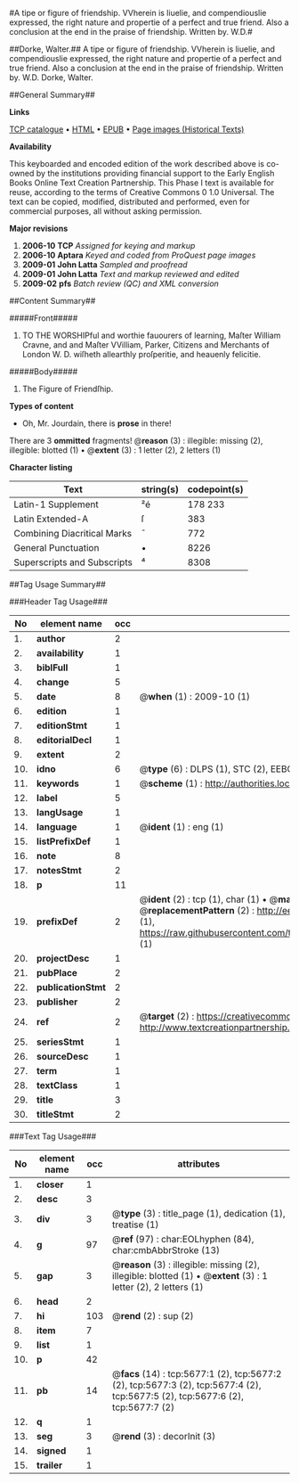 #A tipe or figure of friendship. VVherein is liuelie, and compendiouslie expressed, the right nature and propertie of a perfect and true friend. Also a conclusion at the end in the praise of friendship. Written by. W.D.#

##Dorke, Walter.##
A tipe or figure of friendship. VVherein is liuelie, and compendiouslie expressed, the right nature and propertie of a perfect and true friend. Also a conclusion at the end in the praise of friendship. Written by. W.D.
Dorke, Walter.

##General Summary##

**Links**

[TCP catalogue](http://www.ota.ox.ac.uk/tcp/)  • 
[HTML](http://tei.it.ox.ac.uk/tcp/Texts-HTML/free/A20/A20658.html)  • 
[EPUB](http://tei.it.ox.ac.uk/tcp/Texts-EPUB/free/A20/A20658.epub) • 
[Page images (Historical Texts)](https://data.historicaltexts.jisc.ac.uk/view?pubId=eebo-99841118e&pageId=eebo-99841118e-5677-1)

**Availability**

This keyboarded and encoded edition of the
	       work described above is co-owned by the institutions
	       providing financial support to the Early English Books
	       Online Text Creation Partnership. This Phase I text is
	       available for reuse, according to the terms of Creative
	       Commons 0 1.0 Universal. The text can be copied,
	       modified, distributed and performed, even for
	       commercial purposes, all without asking permission.

**Major revisions**

1. __2006-10__ __TCP__ *Assigned for keying and markup*
1. __2006-10__ __Aptara__ *Keyed and coded from ProQuest page images*
1. __2009-01__ __John Latta__ *Sampled and proofread*
1. __2009-01__ __John Latta__ *Text and markup reviewed and edited*
1. __2009-02__ __pfs__ *Batch review (QC) and XML conversion*

##Content Summary##

#####Front#####

1. TO THE WORSHIPful
and worthie fauourers of learning,
Maſter William Cravne, and
and Maſter VVilliam, Parker, Citizens
and Merchants of London
W. D. wiſheth allearthly proſperitie,
and heauenly
felicitie.

#####Body#####

1. The Figure of
Friendſhip.

**Types of content**

  * Oh, Mr. Jourdain, there is **prose** in there!

There are 3 **ommitted** fragments! 
 @__reason__ (3) : illegible: missing (2), illegible: blotted (1)  •  @__extent__ (3) : 1 letter (2), 2 letters (1)

**Character listing**


|Text|string(s)|codepoint(s)|
|---|---|---|
|Latin-1 Supplement|²é|178 233|
|Latin Extended-A|ſ|383|
|Combining             Diacritical Marks|̄|772|
|General Punctuation|•|8226|
|Superscripts             and Subscripts|⁴|8308|

##Tag Usage Summary##

###Header Tag Usage###

|No|element name|occ|attributes|
|---|---|---|---|
|1.|__author__|2||
|2.|__availability__|1||
|3.|__biblFull__|1||
|4.|__change__|5||
|5.|__date__|8| @__when__ (1) : 2009-10 (1)|
|6.|__edition__|1||
|7.|__editionStmt__|1||
|8.|__editorialDecl__|1||
|9.|__extent__|2||
|10.|__idno__|6| @__type__ (6) : DLPS (1), STC (2), EEBO-CITATION (1), PROQUEST (1), VID (1)|
|11.|__keywords__|1| @__scheme__ (1) : http://authorities.loc.gov/ (1)|
|12.|__label__|5||
|13.|__langUsage__|1||
|14.|__language__|1| @__ident__ (1) : eng (1)|
|15.|__listPrefixDef__|1||
|16.|__note__|8||
|17.|__notesStmt__|2||
|18.|__p__|11||
|19.|__prefixDef__|2| @__ident__ (2) : tcp (1), char (1)  •  @__matchPattern__ (2) : ([0-9\-]+):([0-9IVX]+) (1), (.+) (1)  •  @__replacementPattern__ (2) : http://eebo.chadwyck.com/downloadtiff?vid=$1&page=$2 (1), https://raw.githubusercontent.com/textcreationpartnership/Texts/master/tcpchars.xml#$1 (1)|
|20.|__projectDesc__|1||
|21.|__pubPlace__|2||
|22.|__publicationStmt__|2||
|23.|__publisher__|2||
|24.|__ref__|2| @__target__ (2) : https://creativecommons.org/publicdomain/zero/1.0/ (1), http://www.textcreationpartnership.org/docs/. (1)|
|25.|__seriesStmt__|1||
|26.|__sourceDesc__|1||
|27.|__term__|1||
|28.|__textClass__|1||
|29.|__title__|3||
|30.|__titleStmt__|2||


###Text Tag Usage###

|No|element name|occ|attributes|
|---|---|---|---|
|1.|__closer__|1||
|2.|__desc__|3||
|3.|__div__|3| @__type__ (3) : title_page (1), dedication (1), treatise (1)|
|4.|__g__|97| @__ref__ (97) : char:EOLhyphen (84), char:cmbAbbrStroke (13)|
|5.|__gap__|3| @__reason__ (3) : illegible: missing (2), illegible: blotted (1)  •  @__extent__ (3) : 1 letter (2), 2 letters (1)|
|6.|__head__|2||
|7.|__hi__|103| @__rend__ (2) : sup (2)|
|8.|__item__|7||
|9.|__list__|1||
|10.|__p__|42||
|11.|__pb__|14| @__facs__ (14) : tcp:5677:1 (2), tcp:5677:2 (2), tcp:5677:3 (2), tcp:5677:4 (2), tcp:5677:5 (2), tcp:5677:6 (2), tcp:5677:7 (2)|
|12.|__q__|1||
|13.|__seg__|3| @__rend__ (3) : decorInit (3)|
|14.|__signed__|1||
|15.|__trailer__|1||
